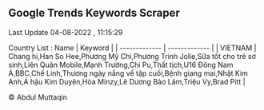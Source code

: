 

## Google Trends Keywords Scraper 
 
Last Update 04-08-2022 , 11:15:29

Country List :
 Name  | Keyword |
| ------------- | ------------- |
| VIETNAM | Chang hi,Han So Hee,Phương Mỹ Chi,Phương Trinh Jolie,Sữa tốt cho trẻ sơ sinh,Liên Quân Mobile,Mạnh Trường,Chi Pu,Thất tịch,U16 Đông Nam Á,BBC,Chế Linh,Thương ngày nắng về tập cuối,Bệnh giang mai,Nhật Kim Anh,Á hậu Kim Duyên,Hòa Minzy,Lê Dương Bảo Lâm,Triệu Vy,Brad Pitt |



© Abdul Muttaqin 

